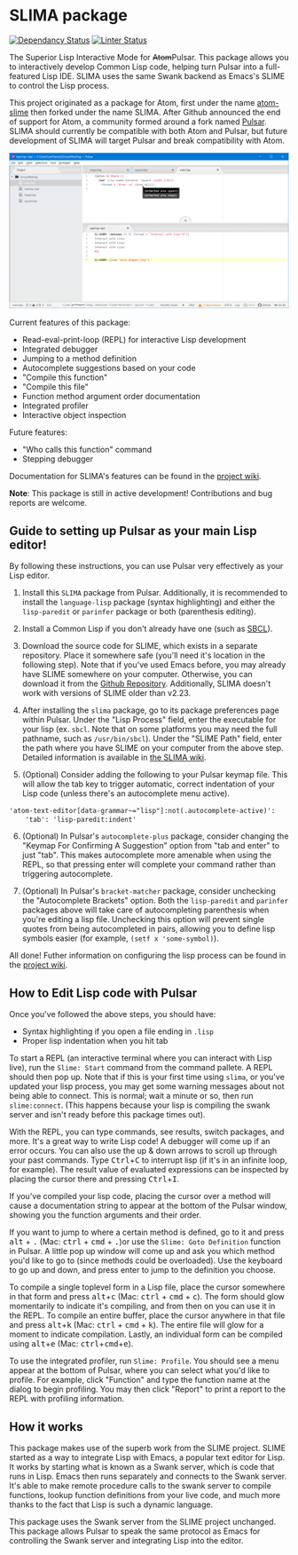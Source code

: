 # SLIMA package

[![Dependancy Status](https://img.shields.io/david/neil-lindquist/SLIMA.svg)](https://david-dm.org/neil-lindquist/SLIMA)
[![Linter Status](https://img.shields.io/travis/neil-lindquist/SLIMA?label=linter)](https://travis-ci.org/github/neil-lindquist/SLIMA)

The Superior Lisp Interactive Mode for ~~Atom~~Pulsar.  This package allows you to interactively develop Common Lisp code, helping turn Pulsar into a full-featured Lisp IDE.  SLIMA uses the same Swank backend as Emacs's SLIME to control the Lisp process.

This project originated as a package for Atom, first under the name [atom-slime](https://github.com/sjlevine/atom-slime) then forked under the name SLIMA.
After Github announced the end of support for Atom, a community formed around a fork named [Pulsar](https://github.com/pulsar-edit/pulsar).
SLIMA should currently be compatible with both Atom and Pulsar, but future development of SLIMA will target Pulsar and break compatibility with Atom.



![screenshot](https://raw.githubusercontent.com/neil-lindquist/slima/master/media/slima-screenshot.png)

Current features of this package:

- Read-eval-print-loop (REPL) for interactive Lisp development
- Integrated debugger
- Jumping to a method definition
- Autocomplete suggestions based on your code
- "Compile this function"
- "Compile this file"
- Function method argument order documentation
- Integrated profiler
- Interactive object inspection

Future features:
- "Who calls this function" command
- Stepping debugger

Documentation for SLIMA's features can be found in the [project wiki](https://github.com/neil-lindquist/SLIMA/wiki).

**Note**: This package is still in active development! Contributions and bug reports are welcome.



Guide to setting up Pulsar as your main Lisp editor!
-------------------------------------------
By following these instructions, you can use Pulsar very effectively as your Lisp editor.

1. Install this `SLIMA` package from Pulsar.  Additionally, it is recommended to install the `language-lisp` package (syntax highlighting) and either the `lisp-paredit` or `parinfer` package or both (parenthesis editing).

2. Install a Common Lisp if you don't already have one (such as [SBCL](http://sbcl.org/platform-table.html)).

3. Download the source code for SLIME, which exists in a separate repository. Place it somewhere safe (you'll need it's location in the following step). Note that if you've used Emacs before, you may already have SLIME somewhere on your computer. Otherwise, you can download it from the [Github Repository](https://github.com/slime/slime/releases).  Additionally, SLIMA doesn't work with versions of SLIME older than v2.23.

4. After installing the `slima` package, go to its package preferences page within Pulsar. Under the "Lisp Process" field, enter the executable for your lisp (ex. `sbcl`. Note that on some platforms you may need the full pathname, such as `/usr/bin/sbcl`). Under the "SLIME Path" field, enter the path where you have SLIME on your computer from the above step.  Detailed information is available in [the SLIMA wiki](https://github.com/neil-lindquist/SLIMA/wiki/Configuring-the-Lisp-Process).

5. (Optional) Consider adding the following to your Pulsar keymap file.  This will allow the tab key to trigger automatic, correct indentation of your Lisp code (unless there's an autocomplete menu active).
```
'atom-text-editor[data-grammar~="lisp"]:not(.autocomplete-active)':
    'tab': 'lisp-paredit:indent'
```

6. (Optional) In Pulsar's `autocomplete-plus` package, consider changing the "Keymap For Confirming A Suggestion" option from "tab and enter" to just "tab". This makes autocomplete more amenable when using the REPL, so that pressing enter will complete your command rather than triggering autocomplete.

7. (Optional) In Pulsar's `bracket-matcher` package, consider unchecking the "Autocomplete Brackets" option. Both the `lisp-paredit` and `parinfer` packages above will take care of autocompleting parenthesis when you're editing a lisp file. Unchecking this option will prevent single quotes from being autocompleted in pairs, allowing you to define lisp symbols easier (for example, `(setf x 'some-symbol)`).

All done! Futher information on configuring the lisp process can be found in the [project wiki](https://github.com/neil-lindquist/SLIMA/wiki/Controlling-the-Lisp-Process-Lifecycle).


How to Edit Lisp code with Pulsar
----------------------------
Once you've followed the above steps, you should have:
- Syntax highlighting if you open a file ending in `.lisp`
- Proper lisp indentation when you hit tab

To start a REPL (an interactive terminal where you can interact with Lisp live), run the `Slime: Start` command from the command pallete. A REPL should then pop up. Note that if this is your first time using `slima`, or you've updated your lisp process, you may get some warning messages about not being able to connect. This is normal; wait a minute or so, then run `slime:connect`. (This happens because your lisp is compiling the swank server and isn't ready before this package times out).

With the REPL, you can type commands, see results, switch packages, and more. It's a great way to write Lisp code! A debugger will come up if an error occurs. You can also use the up & down arrows to scroll up through your past commands. Type <kbd>Ctrl</kbd>+<kbd>C</kbd> to interrupt lisp (if it's in an infinite loop, for example).  The result value of evaluated expressions can be inspected by placing the cursor there and pressing <kbd>Ctrl</kbd>+<kbd>I</kbd>.

If you've compiled your lisp code, placing the cursor over a method will cause a documentation string to appear at the bottom of the Pulsar window, showing you the function arguments and their order.

If you want to jump to where a certain method is defined, go to it and press <kbd>alt</kbd> + <kbd>.</kbd> (Mac: <kbd>ctrl</kbd> + <kbd>cmd</kbd> + <kbd>.</kbd>)or use the `Slime: Goto Definition` function in Pulsar. A little pop up window will come up and ask you which method you'd like to go to (since methods could be overloaded). Use the keyboard to go up and down, and press enter to jump to the definition you choose.

To compile a single toplevel form in a Lisp file, place the cursor somewhere in that form and press <kbd>alt</kbd>+<kbd>c</kbd> (Mac: <kbd>ctrl</kbd> + <kbd>cmd</kbd> + <kbd>c</kbd>). The form should glow momentarily to indicate it's compiling, and from then on you can use it in the REPL. To compile an entire buffer, place the cursor anywhere in that file and press <kbd>alt</kbd>+<kbd>k</kbd> (Mac: <kbd>ctrl</kbd> + <kbd>cmd</kbd> + <kbd>k</kbd>). The entire file will glow for a moment to indicate compilation.  Lastly, an individual form can be compiled using <kbd>alt</kbd>+<kbd>e</kbd> (Mac: <kbd>ctrl</kbd>+<kbd>cmd</kbd>+<kbd>e</kbd>).

To use the integrated profiler, run `Slime: Profile`. You should see a menu appear at the bottom of Pulsar, where you can select what you'd like to profile. For example, click "Function" and type the function name at the dialog to begin profiling. You may then click "Report" to print a report to the REPL with profiling information.

How it works
--------------
This package makes use of the superb work from the SLIME project. SLIME started as a way to integrate Lisp with Emacs, a popular text editor for Lisp. It works by starting what is known as a Swank server, which is code that runs in Lisp. Emacs then runs separately and connects to the Swank server. It's able to make remote procedure calls to the swank server to compile functions, lookup function definitions from your live code, and much more thanks to the fact that Lisp is such a dynamic language.

This package uses the Swank server from the SLIME project unchanged. This package allows Pulsar to speak the same protocol as Emacs for controlling the Swank server and integrating Lisp into the editor.
